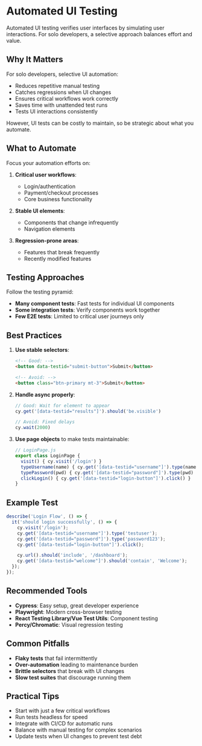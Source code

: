 # Automated UI Testing

Automated UI testing verifies user interfaces by simulating user interactions. For solo developers, a selective approach balances effort and value.

## Why It Matters

For solo developers, selective UI automation:
- Reduces repetitive manual testing
- Catches regressions when UI changes
- Ensures critical workflows work correctly
- Saves time with unattended test runs
- Tests UI interactions consistently

However, UI tests can be costly to maintain, so be strategic about what you automate.

## What to Automate

Focus your automation efforts on:

1. **Critical user workflows**:
   - Login/authentication
   - Payment/checkout processes
   - Core business functionality

2. **Stable UI elements**:
   - Components that change infrequently
   - Navigation elements

3. **Regression-prone areas**:
   - Features that break frequently
   - Recently modified features

## Testing Approaches

Follow the testing pyramid:
- **Many component tests**: Fast tests for individual UI components
- **Some integration tests**: Verify components work together
- **Few E2E tests**: Limited to critical user journeys only

## Best Practices

1. **Use stable selectors**:
   ```html
   <!-- Good: -->
   <button data-testid="submit-button">Submit</button>

   <!-- Avoid: -->
   <button class="btn-primary mt-3">Submit</button>
   ```

2. **Handle async properly**:
   ```javascript
   // Good: Wait for element to appear
   cy.get('[data-testid="results"]').should('be.visible')

   // Avoid: Fixed delays
   cy.wait(2000)
   ```

3. **Use page objects** to make tests maintainable:
   ```javascript
   // LoginPage.js
   export class LoginPage {
     visit() { cy.visit('/login') }
     typeUsername(name) { cy.get('[data-testid="username"]').type(name) }
     typePassword(pwd) { cy.get('[data-testid="password"]').type(pwd) }
     clickLogin() { cy.get('[data-testid="login-button"]').click() }
   }
   ```

## Example Test

```javascript
describe('Login Flow', () => {
  it('should login successfully', () => {
    cy.visit('/login');
    cy.get('[data-testid="username"]').type('testuser');
    cy.get('[data-testid="password"]').type('password123');
    cy.get('[data-testid="login-button"]').click();

    cy.url().should('include', '/dashboard');
    cy.get('[data-testid="welcome"]').should('contain', 'Welcome');
  });
});
```

## Recommended Tools

- **Cypress**: Easy setup, great developer experience
- **Playwright**: Modern cross-browser testing
- **React Testing Library/Vue Test Utils**: Component testing
- **Percy/Chromatic**: Visual regression testing

## Common Pitfalls

- **Flaky tests** that fail intermittently
- **Over-automation** leading to maintenance burden
- **Brittle selectors** that break with UI changes
- **Slow test suites** that discourage running them

## Practical Tips

- Start with just a few critical workflows
- Run tests headless for speed
- Integrate with CI/CD for automatic runs
- Balance with manual testing for complex scenarios
- Update tests when UI changes to prevent test debt
